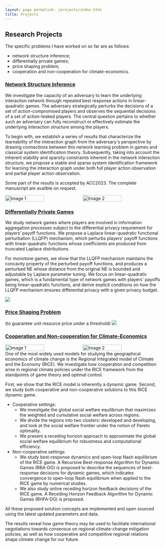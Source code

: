 ```yaml
---
layout: page permalink: /projects/index.html 
title: Projects
---
```


## Research Projects

The specific problems I have worked on so far are as follows:
- network structure inference;
- differentially private games;
- price shaping problem;
- cooperation and non-cooperation for climate-economics.

### [Network Structure Inference](https://chyj528.github.io/mypaper/ACC_2023_Learn_Game_Structure.pdf)

We investigate the capacity of an adversary to learn the underlying interaction network through repeated best response actions in linear-quadratic games. The adversary strategically perturbs the decisions of a set of action-compromised players and observes the sequential decisions of a set of action-leaked players. The central question pertains to whether such an adversary can fully reconstruct or effectively estimate the underlying interaction structure among the players. 

To begin with, we establish a series of results that characterize the 
learnability of the interaction graph from the adversary's perspective by 
drawing connections between this network learning problem in games and 
classical system identification theory. Subsequently, taking into account 
the inherent stability and sparsity constraints inherent in the network 
interaction structure, we propose a stable and sparse system identification 
framework for learning the interaction graph under both full player action 
observation and partial player action observation.

Some part of the results is accepted by ACC2023. The complete manuscript are availble on request.
<div style="display:flex">
    <img src="https://chyj528.github.io/research/inference/noise_performance.png" alt="Image 1" style="width:50%;">
    <img src="https://chyj528.github.io/research/inference/T_performance.png" alt="Image 2" style="width:50%;">
</div>

### [Differentially Private Games](https://chyj528.github.io/mypaper/ACC_2023_Private_Game.pdf)

We study network games where players are involved in information aggregation 
processes subject to the differential privacy requirement for players’ payoff functions. We propose a Laplace linear-quadratic functional perturbation (LLQFP) mechanism, which perturbs players' payoff functions with linear-quadratic functions whose coefficients are produced from truncated Laplace distributions. 

For monotone games, we show that the LLQFP mechanism maintains the concavity property of the perturbed payoff functions, and produces a perturbed NE whose distance from the original NE is bounded and adjustable by Laplace parameter tuning. We focus on linear-quadratic games, which is a fundamental type of network games with players' payoffs being linear-quadratic functions, and derive explicit conditions on how the LLQFP mechanism ensures differential privacy with a given privacy budget.

<img src="https://chyj528.github.io/research/privacy/Pipeline.png">

### [Price Shaping Problem]((https://chyj528.github.io/mypaper/Automatica_2022.pdf))

(to guarantee unit resource price under a threshold)
<img src="https://chyj528.github.io/research/shaping/rhp_ehp.png">

### [Cooperation and Non-cooperation for Climate-Economics](https://chyj528.github.io/mypaper/arXiv_climate.pdf)

<div style="display:flex">
    <img src="https://chyj528.github.io/research/climate/DICE_workflow.png" alt="Image 1" style="width:50%;">
    <img src="https://chyj528.github.io/research/climate/RICE_workflow.png" 
alt="Image 2" style="width:50%;">
</div>


<div class="no-indent">
One of the most widely used models for studying the geographical economics 
of climate change is the Regional Integrated model of Climate and the 
Economy (RICE). We investigate how cooperation and competition arise in regional climate policies under the RICE framework from the standpoints of game theory and optimal control. 

First, we show that the RICE model is inherently a dynamic game. Second, we 
study both cooperative and non-cooperative solutions to this RICE dynamic game.
- Cooperative settings:
  - We investigate the global social welfare equilibrium that maximizes the 
    weighted and cumulative social welfare across regions.
  - We divide the regions into two clusters: developed and developing, 
and look at the social welfare frontier under the notion of Pareto optimality.
  - We present a receding horizon approach to approximate the global 
social welfare equilibrium for robustness and computational efficiency. 
- Non-cooperative settings:
  - We study best-response dynamics and open-loop Nash 
    equilibrium of the RICE game. A Recursive Best-response Algorithm for Dynamic Games (RBA-DG) is 
    proposed to describe the sequences of best-response decisions for dynamic games, which indicates convergence to open-loop Nash equilibrium when applied to the RICE game by numerical studies. 
  - We also study online receding horizon feedback decisions of the RICE 
    game. A Receding Horizon Feedback Algorithm for Dynamic Games (RHFA-DG) is proposed.
    
All these proposed solution concepts are implemented and open sourced using the latest updated parameters and data. 

The results reveal how game theory may be used to facilitate international negotiations towards consensus on regional climate-change mitigation policies, as well as how cooperative and competitive regional relations shape climate change for our future.
</div> 